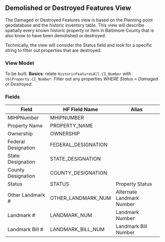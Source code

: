 ## Demolished or Destroyed Features View

The Damaged or Destroyed Features view is based on the Planning point geodatabase and the historic inventory table. This view will describe spatially every known historic property or item in Baltimore County that is also know to have been demolished or destroyed.

Technically, the view will consider the Status field and look for a specific string to filter out properties that are destroyed.

### View Model

To be built.
**Basics**: relate `HistoricFeaturesAll.CI_Number` with `tblProperty.CI_Number`. Filter out any properties *WHERE Status = Damaged or Destroyed*.

### Fields

| Field              | HF Field Name       | Alias                          |
|--------------------|---------------------|---------------------------|
| MIHPNumber         | MHIPNUMBER          |                           |
| Property Name      | PROPERTY_NAME       |                           |
| Ownership          | OWNERSHIP           |                           |
| Federal Designation| FEDERAL_DESIGNATION |                           |
| State Designation  | STATE_DESIGNATION   |                           |
| County Designation | COUNTY_DESIGNATION  |                           |
| Status             | STATUS              | Property Status           |
| Other Landmark #   | OTHER_LANDMARK_NUM  | Alternate Landmark Number |
| Landmark #         | LANDMARK_NUM        | Landmark Number           |
| Landmark Bill #    | LANDMARK_BILL_NUM   | Landmark Bill Number      |